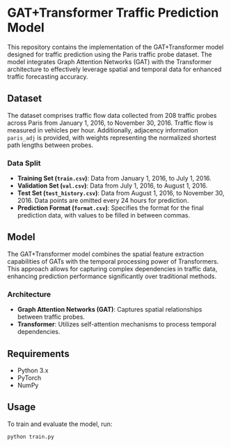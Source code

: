 # GAT+Transformer Traffic Prediction Model

This repository contains the implementation of the GAT+Transformer model designed for traffic prediction using the Paris traffic probe dataset. The model integrates Graph Attention Networks (GAT) with the Transformer architecture to effectively leverage spatial and temporal data for enhanced traffic forecasting accuracy.

## Dataset

The dataset comprises traffic flow data collected from 208 traffic probes across Paris from January 1, 2016, to November 30, 2016. Traffic flow is measured in vehicles per hour. Additionally, adjacency information `paris_adj` is provided, with weights representing the normalized shortest path lengths between probes.

### Data Split
- **Training Set (`train.csv`)**: Data from January 1, 2016, to July 1, 2016.
- **Validation Set (`val.csv`)**: Data from July 1, 2016, to August 1, 2016.
- **Test Set (`test_history.csv`)**: Data from August 1, 2016, to November 30, 2016. Data points are omitted every 24 hours for prediction.
- **Prediction Format (`format.csv`)**: Specifies the format for the final prediction data, with values to be filled in between commas.

## Model

The GAT+Transformer model combines the spatial feature extraction capabilities of GATs with the temporal processing power of Transformers. This approach allows for capturing complex dependencies in traffic data, enhancing prediction performance significantly over traditional methods.

### Architecture
- **Graph Attention Networks (GAT)**: Captures spatial relationships between traffic probes.
- **Transformer**: Utilizes self-attention mechanisms to process temporal dependencies.

## Requirements

- Python 3.x
- PyTorch
- NumPy

## Usage

To train and evaluate the model, run:
```
python train.py
```
